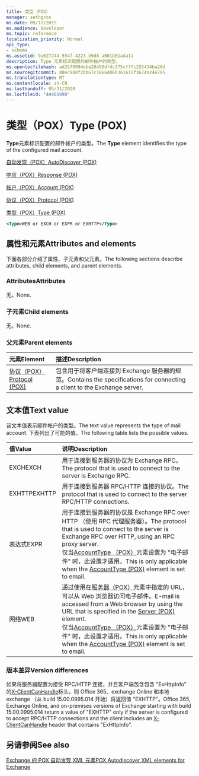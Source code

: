 ```yaml
---
title: 类型（POX）
manager: sethgros
ms.date: 09/17/2015
ms.audience: Developer
ms.topic: reference
localization_priority: Normal
api_type:
- schema
ms.assetid: 9a627244-554f-4223-b9d8-a601b81a4a1a
description: Type 元素标识配置的邮件帐户的类型。
ms.openlocfilehash: ad3570094ebe28498dfdc375cf7fc255434ba20d
ms.sourcegitcommit: 88ec988f2bb67c1866d06b361615f3674a24e795
ms.translationtype: MT
ms.contentlocale: zh-CN
ms.lasthandoff: 05/31/2020
ms.locfileid: "44465098"
---
```

# <a name="type-pox"></a><span data-ttu-id="5069d-103">类型（POX）</span><span class="sxs-lookup"><span data-stu-id="5069d-103">Type (POX)</span></span>

<span data-ttu-id="5069d-104">**Type**元素标识配置的邮件帐户的类型。</span><span class="sxs-lookup"><span data-stu-id="5069d-104">The **Type** element identifies the type of the configured mail account.</span></span> 
  
[<span data-ttu-id="5069d-105">自动发现（POX）</span><span class="sxs-lookup"><span data-stu-id="5069d-105">AutoDiscover (POX)</span></span>](autodiscover-pox.md)
  
[<span data-ttu-id="5069d-106">响应（POX）</span><span class="sxs-lookup"><span data-stu-id="5069d-106">Response (POX)</span></span>](response-pox.md)
  
[<span data-ttu-id="5069d-107">帐户（POX）</span><span class="sxs-lookup"><span data-stu-id="5069d-107">Account (POX)</span></span>](account-pox.md)
  
[<span data-ttu-id="5069d-108">协议（POX）</span><span class="sxs-lookup"><span data-stu-id="5069d-108">Protocol (POX)</span></span>](protocol-pox.md)
  
[<span data-ttu-id="5069d-109">类型（POX）</span><span class="sxs-lookup"><span data-stu-id="5069d-109">Type (POX)</span></span>](type-pox.md)
  
```XML
<Type>WEB or EXCH or EXPR or EXHTTP</Type>
```

## <a name="attributes-and-elements"></a><span data-ttu-id="5069d-110">属性和元素</span><span class="sxs-lookup"><span data-stu-id="5069d-110">Attributes and elements</span></span>

<span data-ttu-id="5069d-111">下面各部分介绍了属性、子元素和父元素。</span><span class="sxs-lookup"><span data-stu-id="5069d-111">The following sections describe attributes, child elements, and parent elements.</span></span>
  
### <a name="attributes"></a><span data-ttu-id="5069d-112">Attributes</span><span class="sxs-lookup"><span data-stu-id="5069d-112">Attributes</span></span>

<span data-ttu-id="5069d-113">无。</span><span class="sxs-lookup"><span data-stu-id="5069d-113">None.</span></span>
  
### <a name="child-elements"></a><span data-ttu-id="5069d-114">子元素</span><span class="sxs-lookup"><span data-stu-id="5069d-114">Child elements</span></span>

<span data-ttu-id="5069d-115">无。</span><span class="sxs-lookup"><span data-stu-id="5069d-115">None.</span></span>
  
### <a name="parent-elements"></a><span data-ttu-id="5069d-116">父元素</span><span class="sxs-lookup"><span data-stu-id="5069d-116">Parent elements</span></span>

|<span data-ttu-id="5069d-117">**元素**</span><span class="sxs-lookup"><span data-stu-id="5069d-117">**Element**</span></span>|<span data-ttu-id="5069d-118">**描述**</span><span class="sxs-lookup"><span data-stu-id="5069d-118">**Description**</span></span>|
|:-----|:-----|
|[<span data-ttu-id="5069d-119">协议（POX）</span><span class="sxs-lookup"><span data-stu-id="5069d-119">Protocol (POX)</span></span>](protocol-pox.md) <br/> |<span data-ttu-id="5069d-120">包含用于将客户端连接到 Exchange 服务器的规范。</span><span class="sxs-lookup"><span data-stu-id="5069d-120">Contains the specifications for connecting a client to the Exchange server.</span></span>  <br/> |
   
## <a name="text-value"></a><span data-ttu-id="5069d-121">文本值</span><span class="sxs-lookup"><span data-stu-id="5069d-121">Text value</span></span>

<span data-ttu-id="5069d-122">该文本值表示邮件帐户的类型。</span><span class="sxs-lookup"><span data-stu-id="5069d-122">The text value represents the type of mail account.</span></span> <span data-ttu-id="5069d-123">下表列出了可能的值。</span><span class="sxs-lookup"><span data-stu-id="5069d-123">The following table lists the possible values.</span></span>
  
|<span data-ttu-id="5069d-124">**值**</span><span class="sxs-lookup"><span data-stu-id="5069d-124">**Value**</span></span>|<span data-ttu-id="5069d-125">**说明**</span><span class="sxs-lookup"><span data-stu-id="5069d-125">**Description**</span></span>|
|:-----|:-----|
|<span data-ttu-id="5069d-126">EXCH</span><span class="sxs-lookup"><span data-stu-id="5069d-126">EXCH</span></span>  <br/> |<span data-ttu-id="5069d-127">用于连接到服务器的协议为 Exchange RPC。</span><span class="sxs-lookup"><span data-stu-id="5069d-127">The protocol that is used to connect to the server is Exchange RPC.</span></span>  <br/> |
|<span data-ttu-id="5069d-128">EXHTTP</span><span class="sxs-lookup"><span data-stu-id="5069d-128">EXHTTP</span></span>  <br/> |<span data-ttu-id="5069d-129">用于连接到服务器 RPC/HTTP 连接的协议。</span><span class="sxs-lookup"><span data-stu-id="5069d-129">The protocol that is used to connect to the server RPC/HTTP connections.</span></span>  <br/> |
|<span data-ttu-id="5069d-130">表达式</span><span class="sxs-lookup"><span data-stu-id="5069d-130">EXPR</span></span>  <br/> |<span data-ttu-id="5069d-131">用于连接到服务器的协议是 Exchange RPC over HTTP （使用 RPC 代理服务器）。</span><span class="sxs-lookup"><span data-stu-id="5069d-131">The protocol that is used to connect to the server is Exchange RPC over HTTP, using an RPC proxy server.</span></span>  <br/> <span data-ttu-id="5069d-132">仅当[AccountType （POX）](accounttype-pox.md)元素设置为 "电子邮件" 时，此设置才适用。</span><span class="sxs-lookup"><span data-stu-id="5069d-132">This is only applicable when the [AccountType (POX)](accounttype-pox.md) element is set to email.</span></span>  <br/> |
|<span data-ttu-id="5069d-133">网络</span><span class="sxs-lookup"><span data-stu-id="5069d-133">WEB</span></span>  <br/> |<span data-ttu-id="5069d-134">通过使用在[服务器（POX）](server-pox.md)元素中指定的 URL，可以从 Web 浏览器访问电子邮件。</span><span class="sxs-lookup"><span data-stu-id="5069d-134">E-mail is accessed from a Web browser by using the URL that is specified in the [Server (POX)](server-pox.md) element.</span></span>  <br/> <span data-ttu-id="5069d-135">仅当[AccountType （POX）](accounttype-pox.md)元素设置为 "电子邮件" 时，此设置才适用。</span><span class="sxs-lookup"><span data-stu-id="5069d-135">This is only applicable when the [AccountType (POX)](accounttype-pox.md) element is set to email.</span></span>  <br/> |
   
### <a name="version-differences"></a><span data-ttu-id="5069d-136">版本差异</span><span class="sxs-lookup"><span data-stu-id="5069d-136">Version differences</span></span>

<span data-ttu-id="5069d-137">如果将服务器配置为接受 RPC/HTTP 连接，并且客户端包含包含 "ExHttpInfo" 的[X-ClientCanHandle](pox-autodiscover-request-for-exchange.md)标头，则 Office 365、exchange Online 和本地 exchange （从 build 15.00.0995.014 开始）将返回值 "EXHTTP"。</span><span class="sxs-lookup"><span data-stu-id="5069d-137">Office 365, Exchange Online, and on-premises versions of Exchange starting with build 15.00.0995.014 return a value of "EXHTTP" only if the server is configured to accept RPC/HTTP connections and the client includes an [X-ClientCanHandle](pox-autodiscover-request-for-exchange.md) header that contains "ExHttpInfo".</span></span> 
  
## <a name="see-also"></a><span data-ttu-id="5069d-138">另请参阅</span><span class="sxs-lookup"><span data-stu-id="5069d-138">See also</span></span>



[<span data-ttu-id="5069d-139">Exchange 的 POX 自动发现 XML 元素</span><span class="sxs-lookup"><span data-stu-id="5069d-139">POX Autodiscover XML elements for Exchange</span></span>](pox-autodiscover-xml-elements-for-exchange.md)

